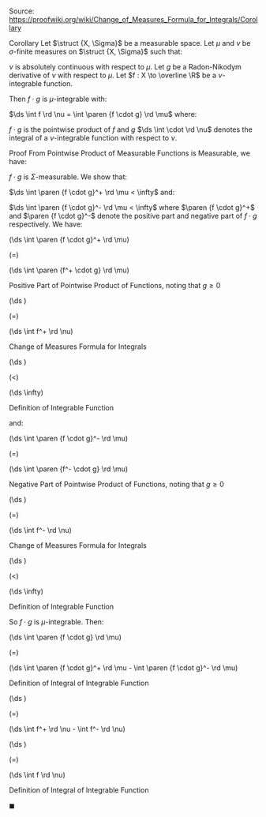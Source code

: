# 

Source: https://proofwiki.org/wiki/Change_of_Measures_Formula_for_Integrals/Corollary

Corollary
Let $\struct {X, \Sigma}$ be a measurable space.
Let $\mu$ and $\nu$ be $\sigma$-finite measures on $\struct {X, \Sigma}$ such that: 

$\nu$ is absolutely continuous with respect to $\mu$.
Let $g$ be a Radon-Nikodym derivative of $\nu$ with respect to $\mu$.
Let $f : X \to \overline \R$ be a $\nu$-integrable function.

Then $f \cdot g$ is $\mu$-integrable with: 

$\ds \int f \rd \nu = \int \paren {f \cdot g} \rd \mu$
where:

$f \cdot g$ is the pointwise product of $f$ and $g$
$\ds \int \cdot \rd \nu$ denotes the integral of a $\nu$-integrable function with respect to $\nu$.


Proof
From Pointwise Product of Measurable Functions is Measurable, we have: 

$f \cdot g$ is $\Sigma$-measurable.
We show that: 

$\ds \int \paren {f \cdot g}^+ \rd \mu < \infty$
and:

$\ds \int \paren {f \cdot g}^- \rd \mu < \infty$
where $\paren {f \cdot g}^+$ and $\paren {f \cdot g}^-$ denote the positive part and negative part of $f \cdot g$ respectively. 
We have:














\(\ds \int \paren {f \cdot g}^+ \rd \mu\)

\(=\)







\(\ds \int \paren {f^+ \cdot g} \rd \mu\)





Positive Part of Pointwise Product of Functions, noting that $g \ge 0$














\(\ds \)

\(=\)







\(\ds \int f^+ \rd \nu\)





Change of Measures Formula for Integrals














\(\ds \)

\(<\)







\(\ds \infty\)





Definition of Integrable Function



and: 














\(\ds \int \paren {f \cdot g}^- \rd \mu\)

\(=\)







\(\ds \int \paren {f^- \cdot g} \rd \mu\)





Negative Part of Pointwise Product of Functions, noting that $g \ge 0$














\(\ds \)

\(=\)







\(\ds \int f^- \rd \nu\)





Change of Measures Formula for Integrals














\(\ds \)

\(<\)







\(\ds \infty\)





Definition of Integrable Function



So $f \cdot g$ is $\mu$-integrable.
Then: 














\(\ds \int \paren {f \cdot g} \rd \mu\)

\(=\)







\(\ds \int \paren {f \cdot g}^+ \rd \mu - \int \paren {f \cdot g}^- \rd \mu\)





Definition of Integral of Integrable Function














\(\ds \)

\(=\)







\(\ds \int f^+ \rd \nu - \int f^- \rd \nu\)




















\(\ds \)

\(=\)







\(\ds \int f \rd \nu\)





Definition of Integral of Integrable Function



$\blacksquare$





